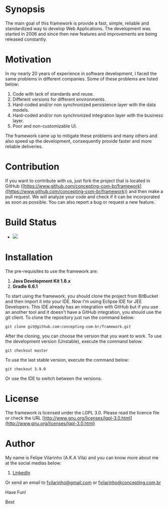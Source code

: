 Synopsis
========

The main goal of this framework is provide a fast, simple, reliable and standardized way to develop Web Applications.
The development was started in 2006 and since then new features and improvements are being released constantly.


Motivation
==========

In my nearly 20 years of experience in software development, I faced the same problems in different companies. Some of these problems are listed below:

1. Code with lack of standards and reuse.
2. Different versions for different environments.
3. Hard-coded and/or non synchronized persistence layer with the data models.
4. Hard-coded and/or non synchronized integration layer with the business layer.
5. Poor and non-customizable UI.

The framework came up to mitigate these problems and many others and also speed up the development, consequently provide faster and more reliable deliveries.


Contribution
============

If you want to contribute with us, just fork the project that is located in GitHub ([https://www.github.com/concepting-com-br/framework]([https://www.github.com/concepting-com-br/framework)) and then make a pull request. We will analyze your code and check if it can be incorporated as soon as possible. You can also report a bug or request a new feature.


Build Status
============

* ![](https://github.com/concepting-com-br/framework/workflows/CI/CD/badge.svg)


Installation
============

The pre-requisites to use the framework are:

1. **Java Development Kit 1.8.x**
2. **Gradle 6.6.1**

To start using the framework, you should clone the project from BitBucket and then import it into your IDE.
Now I'm using Eclipse IDE for JEE Developers. This IDE already has an integration with GitHub but if you use an another tool and it doesn't have a GitHub integration, you should use the git client. To clone the repository just run the command below:

`git clone git@github.com:concepting-com-br/framework.git`

After the cloning, you can choose the version that you want to work.
To use the development version (Unstable), execute the command below:

`git checkout master`

To use the last stable version, execute the command below:

`git checkout 3.9.0`

Or use the IDE to switch between the versions.


License
=======

The framework is licensed under the LGPL 3.0. Please read the licence file or check the URL [http://www.gnu.org/licenses/lgpl-3.0.html](http://www.gnu.org/licenses/lgpl-3.0.html)


Author
======

My name is Felipe Vilarinho (A.K.A Vila) and you can know more about me at the social medias below:

1. [LinkedIn](https://br.linkedin.com/in/fvilarinho)

Or send an email to fvilarinho@gmail.com or fvilarinho@concepting.com.br

Have Fun!

Best
